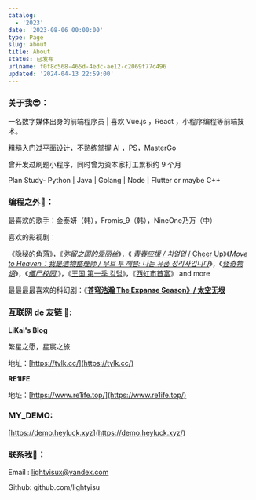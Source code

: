 ```yaml
---
catalog:
  - '2023'
date: '2023-08-06 00:00:00'
type: Page
slug: about
title: About
status: 已发布
urlname: f0f8c568-465d-4edc-ae12-c2069f77c496
updated: '2024-04-13 22:59:00'
---
```


### 关于我😎：


一名数字媒体出身的前端程序员 | 喜欢 Vue.js ，React ，小程序编程等前端技术。


粗糙入门过平面设计，不熟练掌握 AI ，PS，MasterGo


曾开发过刷题小程序，同时曾为资本家打工累积约 9 个月


Plan Study- Python | Java | Golang | Node | Flutter or maybe C++


### 编程之外🎉：


最喜欢的歌手：金泰妍（韩），Fromis_9（韩），NineOne乃万（中）


喜欢的影视剧：


《[隐秘的角落](https://movie.douban.com/subject/33404425/)》，《[_弥留之国的爱丽丝_](https://movie.douban.com/subject/35300122/)》，《 [_青春应援 / 치얼업_](https://movie.douban.com/subject/35561689/)[ / Cheer Up](https://movie.douban.com/subject/35561689/)》《[_Move to Heaven：我是遗物整理师 / 무브 투 헤븐: 나는 유품 정리사입니다_](https://movie.douban.com/subject/34929977/)》，《[_怪奇物语_](https://movie.douban.com/subject/27194292/)》，《[_僵尸校园_ ](https://movie.douban.com/subject/35030325/)》，《[王国 第一季 킹덤](https://movie.douban.com/subject/26947951/)》，《[西虹市首富](https://movie.douban.com/subject/27605698/)》 and more


最最最最喜欢的科幻剧：《[**苍穹浩瀚  The Expanse Season》/ 太空无垠** ](https://movie.douban.com/subject/25926851/) 


### 互联网 de 友链 🏃:


**LiKai's Blog**


繁星之愿，星宸之旅


地址：[https://tylk.cc/](https://tylk.cc/)


**RE1IFE**


地址：[https://www.re1ife.top/](https://www.re1ife.top/)


### MY_DEMO:


[https://demo.heyluck.xyz](https://demo.heyluck.xyz/)


### 联系我📱：


Email : lightyisux@yandex.com


Github: github.com/lightyisu

